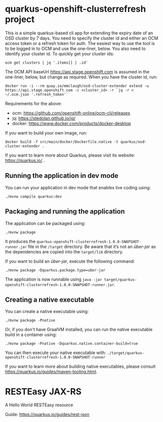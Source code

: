 # quarkus-openshift-clusterrefresh project

This is a simple quarkus-based cli app for extending the expiry date of an OSD cluster by 7 days. You need to specify the cluster id and either an OCM access token or a refresh token for auth. The easiest way to use the tool is to be logged in to OCM and use the one-liner, below. You also need to identify your cluster id. To quickly get your cluster ids:
```
ocm get clusters | jq '.items[] | .id'
```
The OCM API baseUrl https://api.stage.openshift.com is assumed in the one-liner, below, but change as required. When you have the cluster id, run:
```
docker run -i --rm quay.io/mmclaugh/osd-cluster-extender extend -u https://api.stage.openshift.com -c <cluster_id> -r `jq -r < ~/.ocm.json '.refresh_token'`
```
Requirements for the above:
- ocm: https://github.com/openshift-online/ocm-cli/releases
- jq: https://stedolan.github.io/jq/
- docker: https://www.docker.com/products/docker-desktop

If you want to build your own image, run:
```./mvnw clean package -Pnative -Dquarkus.native.container-build=true
docker build -f src/main/docker/Dockerfile.native -t quarkus/osd-cluster-extender .
```

If you want to learn more about Quarkus, please visit its website: https://quarkus.io/ .

## Running the application in dev mode

You can run your application in dev mode that enables live coding using:
```shell script
./mvnw compile quarkus:dev
```

## Packaging and running the application

The application can be packaged using:
```shell script
./mvnw package
```
It produces the `quarkus-openshift-clusterrefresh-1.0.0-SNAPSHOT-runner.jar` file in the `/target` directory.
Be aware that it’s not an _über-jar_ as the dependencies are copied into the `target/lib` directory.

If you want to build an _über-jar_, execute the following command:
```shell script
./mvnw package -Dquarkus.package.type=uber-jar
```

The application is now runnable using `java -jar target/quarkus-openshift-clusterrefresh-1.0.0-SNAPSHOT-runner.jar`.

## Creating a native executable

You can create a native executable using: 
```shell script
./mvnw package -Pnative
```

Or, if you don't have GraalVM installed, you can run the native executable build in a container using: 
```shell script
./mvnw package -Pnative -Dquarkus.native.container-build=true
```

You can then execute your native executable with: `./target/quarkus-openshift-clusterrefresh-1.0.0-SNAPSHOT-runner`

If you want to learn more about building native executables, please consult https://quarkus.io/guides/maven-tooling.html.

# RESTEasy JAX-RS

<p>A Hello World RESTEasy resource</p>

Guide: https://quarkus.io/guides/rest-json
